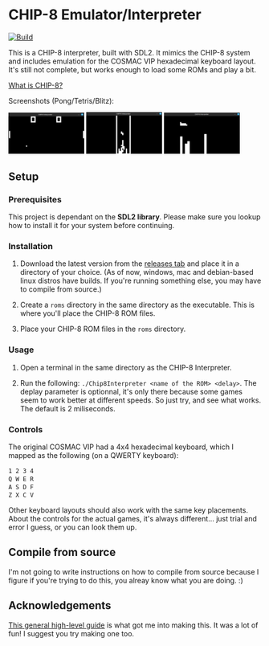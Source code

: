 # CHIP-8 Emulator/Interpreter

[![Build](https://github.com/jwt2706/Chip8Interpreter/actions/workflows/build.yml/badge.svg)](https://github.com/jwt2706/Chip8Interpreter/actions/workflows/build.yml)

This is a CHIP-8 interpreter, built with SDL2. It mimics the CHIP-8 system and includes emulation for the COSMAC VIP hexadecimal keyboard layout. It's still not complete, but works enough to load some ROMs and play a bit.

[What is CHIP-8?](https://wikipedia.org/wiki/CHIP-8)

Screenshots (Pong/Tetris/Blitz):

<img src="imgs/pong.png" width="30%" /> <img src="imgs/tetris.png" width="30%" /> <img src="imgs/blitz.png" width="30%" />

## Setup

### Prerequisites

This project is dependant on the **SDL2 library**. Please make sure you lookup how to install it for your system before continuing.

### Installation

1. Download the latest version from the [releases tab](https://github.com/jwt2706/Chip8Interpreter/releases/latest) and place it in a directory of your choice. (As of now, windows, mac and debian-based linux distros have builds. If you're running something else, you may have to compile from source.)

2. Create a `roms` directory in the same directory as the executable. This is where you'll place the CHIP-8 ROM files.

3. Place your CHIP-8 ROM files in the `roms` directory.

### Usage

1. Open a terminal in the same directory as the CHIP-8 Interpreter.

2. Run the following: `./Chip8Interpreter <name of the ROM> <delay>`. The deplay parameter is optionnal, it's only there because some games seem to work better at different speeds. So just try, and see what works. The default is 2 miliseconds.

### Controls

The original COSMAC VIP had a 4x4 hexadecimal keyboard, which I mapped as the following (on a QWERTY keyboard):

```
1 2 3 4
Q W E R
A S D F
Z X C V
```

Other keyboard layouts should also work with the same key placements.<br>
About the controls for the actual games, it's always different... just trial and error I guess, or you can look them up.

## Compile from source

I'm not going to write instructions on how to compile from source because I figure if you're trying to do this, you alreay know what you are doing. :)

## Acknowledgements

[This general high-level guide](https://tobiasvl.github.io/blog/write-a-chip-8-emulator) is what got me into making this. It was a lot of fun! I suggest you try making one too.
